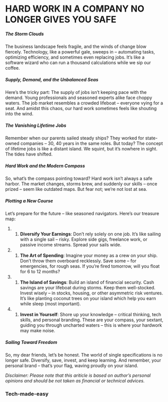 # HARD WORK IN A COMPANY NO LONGER GIVES YOU SAFE

##### The Storm Clouds

The business landscape feels fragile, and the winds of change blow fiercely. Technology, like a powerful gale, sweeps in – automating tasks, optimizing efficiency, and sometimes even replacing jobs. It’s like a software wizard who can run a thousand calculations while we sip our coffee.

##### Supply, Demand, and the Unbalanced Seas

Here’s the tricky part: The supply of jobs isn’t keeping pace with the demand. Young professionals and seasoned experts alike face choppy waters. The job market resembles a crowded lifeboat – everyone vying for a seat. And amidst this chaos, our hard work sometimes feels like shouting into the wind.

##### The Vanishing Lifetime Jobs

Remember when our parents sailed steady ships? They worked for state-owned companies – 30, 40 years in the same roles. But today? The concept of lifetime jobs is like a distant island. We squint, but it’s nowhere in sight. The tides have shifted.

##### Hard Work and the Modern Compass

So, what’s the compass pointing toward? Hard work isn’t always a safe harbor. The market changes, storms brew, and suddenly our skills – once prized – seem like outdated maps. But fear not; we’re not lost at sea.

##### Plotting a New Course

Let’s prepare for the future – like seasoned navigators. Here’s our treasure map:

1.  1.  **Diversify Your Earnings**: Don’t rely solely on one job. It’s like sailing with a single sail – risky. Explore side gigs, freelance work, or passive income streams. Spread your sails wide.

1.  1.  **The Art of Spending**: Imagine your money as a crew on your ship. Don’t throw them overboard recklessly. Save some – for emergencies, for rough seas. If you’re fired tomorrow, will you float for 6 to 12 months?

1.  1.  **The Island of Savings**: Build an island of financial security. Cash savings are your lifeboat during storms. Keep them well-stocked. Invest wisely – in stocks, housing, or other asymmetric risk ventures. It’s like planting coconut trees on your island which help you earn while sleep (most important).

1.  1.  **Invest in Yourself**: Shore up your knowledge – critical thinking, tech skills, and personal branding. These are your compass, your sextant, guiding you through uncharted waters – this is where your hardwork may make noise.

##### Sailing Toward Freedom

So, my dear friends, let’s be honest. The world of single specifications is no longer safe. Diversify, save, invest, and keep learning. And remember, your personal brand – that’s your flag, waving proudly on your island.

_Disclaimer: Please note that this ariticle is based on author’s personal opinions and should be not taken as financial or technical advices._

### Tech-made-easy


